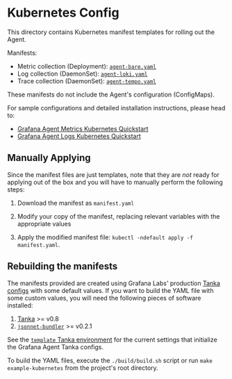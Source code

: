 # Kubernetes Config

This directory contains Kubernetes manifest templates for rolling out the Agent.

Manifests:

- Metric collection (Deployment): [`agent-bare.yaml`](./agent-bare.yaml)
- Log collection (DaemonSet): [`agent-loki.yaml`](./agent-loki.yaml)
- Trace collection (DaemonSet): [`agent-tempo.yaml`](./agent-tempo.yaml)

These manifests do not include the Agent's configuration (ConfigMaps).

For sample configurations and detailed installation instructions, please head to:

- [Grafana Agent Metrics Kubernetes Quickstart](https://grafana.com/docs/grafana-cloud/quickstart/agent-k8s/k8s_agent_metrics/)
- [Grafana Agent Logs Kubernetes Quickstart](https://grafana.com/docs/grafana-cloud/quickstart/agent-k8s/k8s_agent_logs/)

## Manually Applying

Since the manifest files are just templates, note that they are *not* ready for
applying out of the box and you will have to manually perform the following steps:

1. Download the manifest as `manifest.yaml`

2. Modify your copy of the manifest, replacing relevant variables with the appropriate values

3. Apply the modified manifest file: `kubectl -ndefault apply -f manifest.yaml`.

## Rebuilding the manifests

The manifests provided are created using Grafana Labs' production
[Tanka configs](../tanka/grafana-agent) with some default values. If you want to
build the YAML file with some custom values, you will need the following pieces
of software installed:

1. [Tanka](https://github.com/grafana/tanka) >= v0.8
2. [`jsonnet-bundler`](https://github.com/jsonnet-bundler/jsonnet-bundler) >= v0.2.1

See the [`template` Tanka environment](./build/templates) for the current
settings that initialize the Grafana Agent Tanka configs. 

To build the YAML files, execute the `./build/build.sh` script or run `make example-kubernetes` 
from the project's root directory.
